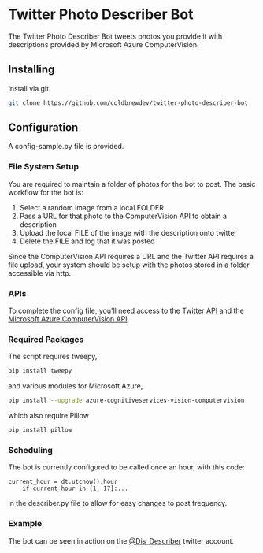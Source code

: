 # Twitter Photo Describer Bot
The Twitter Photo Describer Bot tweets photos you provide it with descriptions provided by Microsoft Azure
 ComputerVision.

## Installing
Install via git.
```bash
git clone https://github.com/coldbrewdev/twitter-photo-describer-bot
```
## Configuration
A config-sample.py file is provided. 
### File System Setup
You are required to maintain a folder of photos for the bot to post. The basic workflow for the bot is:
1. Select a random image from a local FOLDER
1. Pass a URL for that photo to the ComputerVision API to obtain a description
1. Upload the local FILE of the image with the description onto twitter
1. Delete the FILE and log that it was posted

Since the ComputerVision API requires a URL and the Twitter API requires a file upload, your system should be setup
 with the photos stored in a folder accessible via http.

### APIs
To complete the config file, you'll need access to the [Twitter API](https://developer.twitter.com/en/docs) and the
 [Microsoft Azure ComputerVision API](https://docs.microsoft.com/en-us/azure/cognitive-services/computer-vision/quickstarts-sdk/client-library?tabs=visual-studio&pivots=programming-language-python).

### Required Packages
The script requires tweepy,

```bash
pip install tweepy
```

and various modules for Microsoft Azure, 
```bash
pip install --upgrade azure-cognitiveservices-vision-computervision
```
which also require Pillow

```bash
pip install pillow
```

### Scheduling

The bot is currently configured to be called once an hour, with this code: 
```python:
current_hour = dt.utcnow().hour
    if current_hour in [1, 17]:...
```
in the describer.py file to allow for easy
 changes to post frequency.

### Example
The bot can be seen in action on the [@Dis_Describer](https://twitter.com/dis_describer) twitter account.